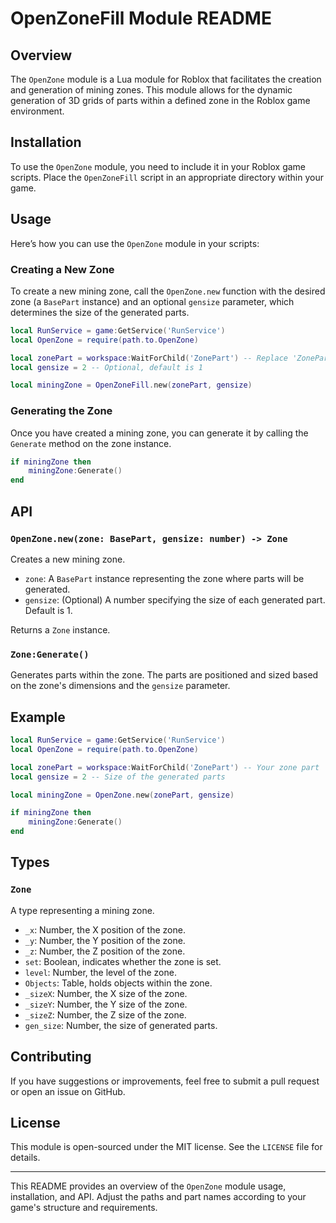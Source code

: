 # OpenZoneFill Module README

## Overview

The `OpenZone` module is a Lua module for Roblox that facilitates the creation and generation of mining zones. This module allows for the dynamic generation of 3D grids of parts within a defined zone in the Roblox game environment.

## Installation

To use the `OpenZone` module, you need to include it in your Roblox game scripts. Place the `OpenZoneFill` script in an appropriate directory within your game.

## Usage

Here’s how you can use the `OpenZone` module in your scripts:

### Creating a New Zone

To create a new mining zone, call the `OpenZone.new` function with the desired zone (a `BasePart` instance) and an optional `gensize` parameter, which determines the size of the generated parts.

```lua
local RunService = game:GetService('RunService')
local OpenZone = require(path.to.OpenZone)

local zonePart = workspace:WaitForChild('ZonePart') -- Replace 'ZonePart' with your zone part name
local gensize = 2 -- Optional, default is 1

local miningZone = OpenZoneFill.new(zonePart, gensize)
```

### Generating the Zone

Once you have created a mining zone, you can generate it by calling the `Generate` method on the zone instance.

```lua
if miningZone then
    miningZone:Generate()
end
```

## API

### `OpenZone.new(zone: BasePart, gensize: number) -> Zone`

Creates a new mining zone.

- `zone`: A `BasePart` instance representing the zone where parts will be generated.
- `gensize`: (Optional) A number specifying the size of each generated part. Default is 1.

Returns a `Zone` instance.

### `Zone:Generate()`

Generates parts within the zone. The parts are positioned and sized based on the zone's dimensions and the `gensize` parameter.

## Example

```lua
local RunService = game:GetService('RunService')
local OpenZone = require(path.to.OpenZone)

local zonePart = workspace:WaitForChild('ZonePart') -- Your zone part
local gensize = 2 -- Size of the generated parts

local miningZone = OpenZone.new(zonePart, gensize)

if miningZone then
    miningZone:Generate()
end
```

## Types

### `Zone`

A type representing a mining zone.

- `_x`: Number, the X position of the zone.
- `_y`: Number, the Y position of the zone.
- `_z`: Number, the Z position of the zone.
- `set`: Boolean, indicates whether the zone is set.
- `level`: Number, the level of the zone.
- `Objects`: Table, holds objects within the zone.
- `_sizeX`: Number, the X size of the zone.
- `_sizeY`: Number, the Y size of the zone.
- `_sizeZ`: Number, the Z size of the zone.
- `gen_size`: Number, the size of generated parts.

## Contributing

If you have suggestions or improvements, feel free to submit a pull request or open an issue on GitHub.

## License

This module is open-sourced under the MIT license. See the `LICENSE` file for details.

---

This README provides an overview of the `OpenZone` module usage, installation, and API. Adjust the paths and part names according to your game's structure and requirements.
